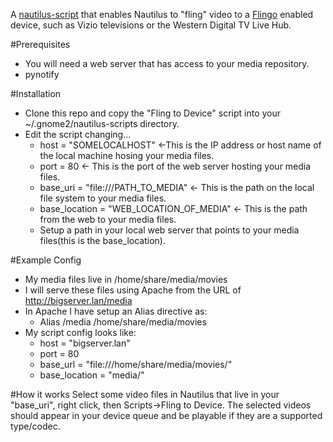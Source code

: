 A [nautilus-script](https://help.ubuntu.com/community/NautilusScriptsHowto) that enables Nautilus to "fling" video to a [Flingo](http://flingo.org) enabled device, such as Vizio televisions or the Western Digital TV Live Hub.

#Prerequisites
 - You will need a web server that has access to your media repository.
 - pynotify

#Installation
- Clone this repo and copy the "Fling to Device" script into your ~/.gnome2/nautilus-scripts directory.
- Edit the script changing...
    - host = "SOMELOCALHOST" <-This is the IP address or host name of the local machine hosing your media files.
    - port = 80 <- This is the port of the web server hosting your media files.
    - base_uri = "file:///PATH_TO_MEDIA" <- This is the path on the local file system to your media files.
    - base_location = "WEB_LOCATION_OF_MEDIA" <- This is the path from the web to your media files.
    - Setup a path in your local web server that points to your media files(this is the base_location).
 
#Example Config
- My media files live in /home/share/media/movies
- I will serve these files using Apache from the URL of http://bigserver.lan/media
- In Apache I have setup an Alias directive as:
    - Alias /media /home/share/media/movies
- My script config looks like:
    - host = "bigserver.lan"
    - port = 80
    - base_url = "file:///home/share/media/movies/"
    - base_location = "media/"

#How it works
Select some video files in Nautilus that live in your "base_uri", right click, then Scripts->Fling to Device. The selected videos should appear in your device queue and be playable if they are a supported type/codec.
